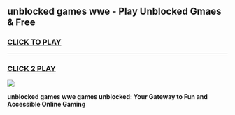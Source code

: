 
## unblocked games wwe - Play Unblocked Gmaes & Free
<h3>
<a href="https://premium.freeplayer.one?title=unblocked_games_wwe&ref=20F">CLICK TO PLAY</a></h3>
<hr>

<h3>
<a href="https://premium.freeplayer.one?title=unblocked_games_wwe&ref=20F">CLICK 2 PLAY</a>
  
</h3>

<a href="https://premium.freeplayer.one?title=unblocked_games_wwe&ref=20F/"><img src="https://clearcache.store/games.png"></a>


**unblocked games wwe games unblocked: Your Gateway to Fun and Accessible Online Gaming**
